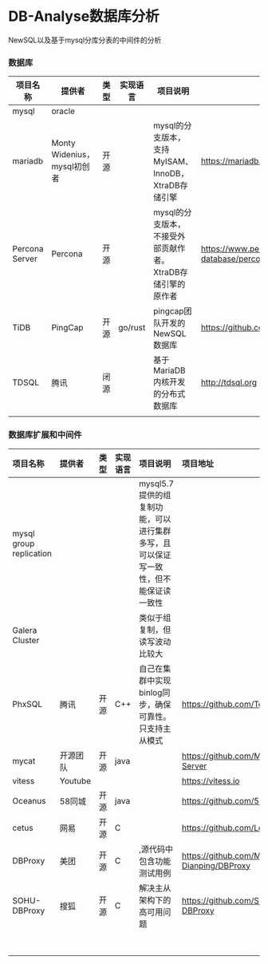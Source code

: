 # DB-Analyse数据库分析

NewSQL以及基于mysql分库分表的中间件的分析 





### 数据库

| 项目名称       | 提供者                      | 类型 | 实现语言 | 项目说明                                                    | 项目地址                                                     |
| -------------- | --------------------------- | ---- | -------- | ----------------------------------------------------------- | ------------------------------------------------------------ |
| mysql          | oracle                      |      |          |                                                             |                                                              |
| mariadb        | Monty Widenius，mysql初创者 | 开源 |          | mysql的分支版本，支持MyISAM、InnoDB，XtraDB存储引擎         | https://mariadb.org/                                         |
| Percona Server | Percona                     | 开源 |          | mysql的分支版本，不接受外部贡献作者。XtraDB存储引擎的原作者 | https://www.percona.com/software/mysql-database/percona-server |
| TiDB           | PingCap                     | 开源 | go/rust  | pingcap团队开发的NewSQL数据库                               | https://github.com/pingcap/tidb                              |
| TDSQL          | 腾讯                        | 闭源 |          | 基于MariaDB内核开发的分布式数据库                           | http://tdsql.org                                             |
|                |                             |      |          |                                                             |                                                              |



### 数据库扩展和中间件


| 项目名称                | 提供者   | 类型 | 实现语言 | 项目说明                                                     | 项目地址                                    |
| :---------------------- | :------- | ---- | -------- | :----------------------------------------------------------- | :------------------------------------------ |
| mysql group replication |          |      |          | mysql5.7提供的组复制功能，可以进行集群多写，且可以保证写一致性，但不能保证读一致性 |                                             |
| Galera Cluster          |          |      |          | 类似于组复制，但读写波动比较大                               |                                             |
| PhxSQL                  | 腾讯     | 开源 | C++      | 自己在集群中实现binlog同步，确保可靠性。只支持主从模式       | https://github.com/Tencent/phxsql           |
| mycat                   | 开源团队 | 开源 | java     |                                                              | https://github.com/MyCATApache/Mycat-Server |
| vitess                  | Youtube  |      |          |                                                              | https://vitess.io                           |
| Oceanus                 | 58同城   | 开源 | java     |                                                              | https://github.com/58code/Oceanus           |
| cetus                   | 网易     | 开源 | C        |                                                              | https://github.com/Lede-Inc/cetus           |
| DBProxy                 | 美团     | 开源 | C        | ,源代码中包含功能测试用例                                    | https://github.com/Meituan-Dianping/DBProxy |
| SOHU-DBProxy            | 搜狐     | 开源 | C        | 解决主从架构下的高可用问题                                   | https://github.com/SOHUDBA/SOHU-DBProxy     |
|                         |          |      |          |                                                              |                                             |
|                         |          |      |          |                                                              |                                             |
|                         |          |      |          |                                                              |                                             |
|                         |          |      |          |                                                              |                                             |
|                         |          |      |          |                                                              |                                             |
|                         |          |      |          |                                                              |                                             |
|                         |          |      |          |                                                              |                                             |
|                         |          |      |          |                                                              |                                             |


